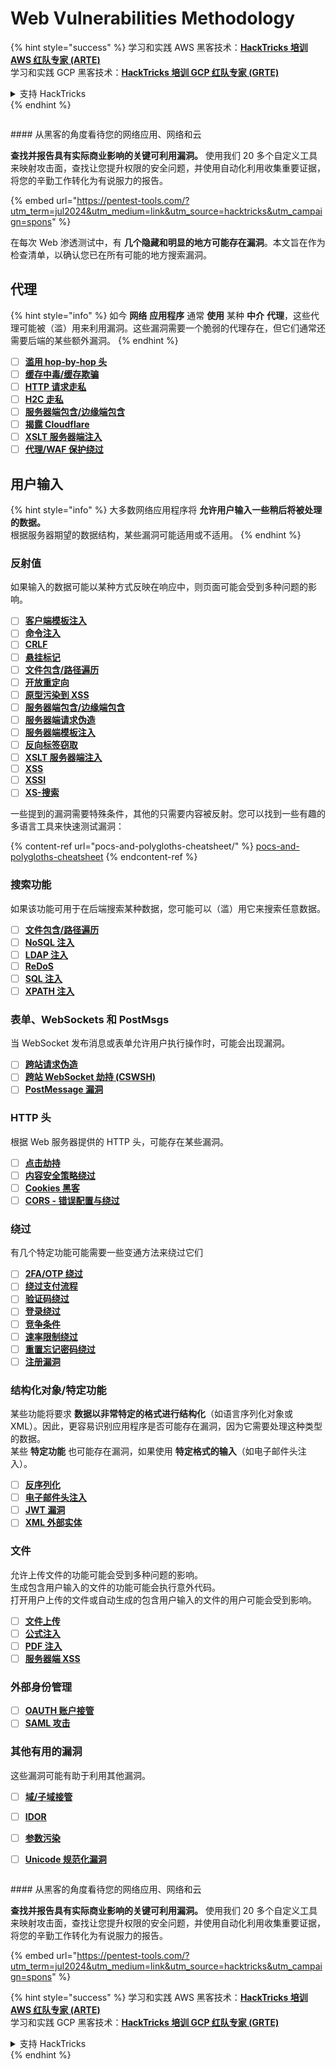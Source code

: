 # Web Vulnerabilities Methodology

{% hint style="success" %}
学习和实践 AWS 黑客技术：<img src="/.gitbook/assets/arte.png" alt="" data-size="line">[**HackTricks 培训 AWS 红队专家 (ARTE)**](https://training.hacktricks.xyz/courses/arte)<img src="/.gitbook/assets/arte.png" alt="" data-size="line">\
学习和实践 GCP 黑客技术：<img src="/.gitbook/assets/grte.png" alt="" data-size="line">[**HackTricks 培训 GCP 红队专家 (GRTE)**<img src="/.gitbook/assets/grte.png" alt="" data-size="line">](https://training.hacktricks.xyz/courses/grte)

<details>

<summary>支持 HackTricks</summary>

* 查看 [**订阅计划**](https://github.com/sponsors/carlospolop)!
* **加入** 💬 [**Discord 群组**](https://discord.gg/hRep4RUj7f) 或 [**Telegram 群组**](https://t.me/peass) 或 **在** **Twitter** 🐦 [**@hacktricks\_live**](https://twitter.com/hacktricks\_live)**上关注我们。**
* **通过向** [**HackTricks**](https://github.com/carlospolop/hacktricks) 和 [**HackTricks Cloud**](https://github.com/carlospolop/hacktricks-cloud) GitHub 仓库提交 PR 分享黑客技巧。

</details>
{% endhint %}

<figure><img src="/.gitbook/assets/pentest-tools.svg" alt=""><figcaption></figcaption></figure>

#### 从黑客的角度看待您的网络应用、网络和云

**查找并报告具有实际商业影响的关键可利用漏洞。** 使用我们 20 多个自定义工具来映射攻击面，查找让您提升权限的安全问题，并使用自动化利用收集重要证据，将您的辛勤工作转化为有说服力的报告。

{% embed url="https://pentest-tools.com/?utm_term=jul2024&utm_medium=link&utm_source=hacktricks&utm_campaign=spons" %}


在每次 Web 渗透测试中，有 **几个隐藏和明显的地方可能存在漏洞**。本文旨在作为检查清单，以确认您已在所有可能的地方搜索漏洞。

## 代理

{% hint style="info" %}
如今 **网络** **应用程序** 通常 **使用** 某种 **中介** **代理**，这些代理可能被（滥）用来利用漏洞。这些漏洞需要一个脆弱的代理存在，但它们通常还需要后端的某些额外漏洞。
{% endhint %}

* [ ] [**滥用 hop-by-hop 头**](abusing-hop-by-hop-headers.md)
* [ ] [**缓存中毒/缓存欺骗**](cache-deception/)
* [ ] [**HTTP 请求走私**](http-request-smuggling/)
* [ ] [**H2C 走私**](h2c-smuggling.md)
* [ ] [**服务器端包含/边缘端包含**](server-side-inclusion-edge-side-inclusion-injection.md)
* [ ] [**揭露 Cloudflare**](../network-services-pentesting/pentesting-web/uncovering-cloudflare.md)
* [ ] [**XSLT 服务器端注入**](xslt-server-side-injection-extensible-stylesheet-language-transformations.md)
* [ ] [**代理/WAF 保护绕过**](proxy-waf-protections-bypass.md)

## **用户输入**

{% hint style="info" %}
大多数网络应用程序将 **允许用户输入一些稍后将被处理的数据。**\
根据服务器期望的数据结构，某些漏洞可能适用或不适用。
{% endhint %}

### **反射值**

如果输入的数据可能以某种方式反映在响应中，则页面可能会受到多种问题的影响。

* [ ] [**客户端模板注入**](client-side-template-injection-csti.md)
* [ ] [**命令注入**](command-injection.md)
* [ ] [**CRLF**](crlf-0d-0a.md)
* [ ] [**悬挂标记**](dangling-markup-html-scriptless-injection/)
* [ ] [**文件包含/路径遍历**](file-inclusion/)
* [ ] [**开放重定向**](open-redirect.md)
* [ ] [**原型污染到 XSS**](deserialization/nodejs-proto-prototype-pollution/#client-side-prototype-pollution-to-xss)
* [ ] [**服务器端包含/边缘端包含**](server-side-inclusion-edge-side-inclusion-injection.md)
* [ ] [**服务器端请求伪造**](ssrf-server-side-request-forgery/)
* [ ] [**服务器端模板注入**](ssti-server-side-template-injection/)
* [ ] [**反向标签窃取**](reverse-tab-nabbing.md)
* [ ] [**XSLT 服务器端注入**](xslt-server-side-injection-extensible-stylesheet-language-transformations.md)
* [ ] [**XSS**](xss-cross-site-scripting/)
* [ ] [**XSSI**](xssi-cross-site-script-inclusion.md)
* [ ] [**XS-搜索**](xs-search/)

一些提到的漏洞需要特殊条件，其他的只需要内容被反射。您可以找到一些有趣的多语言工具来快速测试漏洞：

{% content-ref url="pocs-and-polygloths-cheatsheet/" %}
[pocs-and-polygloths-cheatsheet](pocs-and-polygloths-cheatsheet/)
{% endcontent-ref %}

### **搜索功能**

如果该功能可用于在后端搜索某种数据，您可能可以（滥）用它来搜索任意数据。

* [ ] [**文件包含/路径遍历**](file-inclusion/)
* [ ] [**NoSQL 注入**](nosql-injection.md)
* [ ] [**LDAP 注入**](ldap-injection.md)
* [ ] [**ReDoS**](regular-expression-denial-of-service-redos.md)
* [ ] [**SQL 注入**](sql-injection/)
* [ ] [**XPATH 注入**](xpath-injection.md)

### **表单、WebSockets 和 PostMsgs**

当 WebSocket 发布消息或表单允许用户执行操作时，可能会出现漏洞。

* [ ] [**跨站请求伪造**](csrf-cross-site-request-forgery.md)
* [ ] [**跨站 WebSocket 劫持 (CSWSH)**](websocket-attacks.md)
* [ ] [**PostMessage 漏洞**](postmessage-vulnerabilities/)

### **HTTP 头**

根据 Web 服务器提供的 HTTP 头，可能存在某些漏洞。

* [ ] [**点击劫持**](clickjacking.md)
* [ ] [**内容安全策略绕过**](content-security-policy-csp-bypass/)
* [ ] [**Cookies 黑客**](hacking-with-cookies/)
* [ ] [**CORS - 错误配置与绕过**](cors-bypass.md)

### **绕过**

有几个特定功能可能需要一些变通方法来绕过它们

* [ ] [**2FA/OTP 绕过**](2fa-bypass.md)
* [ ] [**绕过支付流程**](bypass-payment-process.md)
* [ ] [**验证码绕过**](captcha-bypass.md)
* [ ] [**登录绕过**](login-bypass/)
* [ ] [**竞争条件**](race-condition.md)
* [ ] [**速率限制绕过**](rate-limit-bypass.md)
* [ ] [**重置忘记密码绕过**](reset-password.md)
* [ ] [**注册漏洞**](registration-vulnerabilities.md)

### **结构化对象/特定功能**

某些功能将要求 **数据以非常特定的格式进行结构化**（如语言序列化对象或 XML）。因此，更容易识别应用程序是否可能存在漏洞，因为它需要处理这种类型的数据。\
某些 **特定功能** 也可能存在漏洞，如果使用 **特定格式的输入**（如电子邮件头注入）。

* [ ] [**反序列化**](deserialization/)
* [ ] [**电子邮件头注入**](email-injections.md)
* [ ] [**JWT 漏洞**](hacking-jwt-json-web-tokens.md)
* [ ] [**XML 外部实体**](xxe-xee-xml-external-entity.md)

### 文件

允许上传文件的功能可能会受到多种问题的影响。\
生成包含用户输入的文件的功能可能会执行意外代码。\
打开用户上传的文件或自动生成的包含用户输入的文件的用户可能会受到影响。

* [ ] [**文件上传**](file-upload/)
* [ ] [**公式注入**](formula-csv-doc-latex-ghostscript-injection.md)
* [ ] [**PDF 注入**](xss-cross-site-scripting/pdf-injection.md)
* [ ] [**服务器端 XSS**](xss-cross-site-scripting/server-side-xss-dynamic-pdf.md)

### **外部身份管理**

* [ ] [**OAUTH 账户接管**](oauth-to-account-takeover.md)
* [ ] [**SAML 攻击**](saml-attacks/)

### **其他有用的漏洞**

这些漏洞可能有助于利用其他漏洞。

* [ ] [**域/子域接管**](domain-subdomain-takeover.md)
* [ ] [**IDOR**](idor.md)
* [ ] [**参数污染**](parameter-pollution.md)
* [ ] [**Unicode 规范化漏洞**](unicode-injection/)


<figure><img src="/.gitbook/assets/pentest-tools.svg" alt=""><figcaption></figcaption></figure>

#### 从黑客的角度看待您的网络应用、网络和云

**查找并报告具有实际商业影响的关键可利用漏洞。** 使用我们 20 多个自定义工具来映射攻击面，查找让您提升权限的安全问题，并使用自动化利用收集重要证据，将您的辛勤工作转化为有说服力的报告。

{% embed url="https://pentest-tools.com/?utm_term=jul2024&utm_medium=link&utm_source=hacktricks&utm_campaign=spons" %}


{% hint style="success" %}
学习和实践 AWS 黑客技术：<img src="/.gitbook/assets/arte.png" alt="" data-size="line">[**HackTricks 培训 AWS 红队专家 (ARTE)**](https://training.hacktricks.xyz/courses/arte)<img src="/.gitbook/assets/arte.png" alt="" data-size="line">\
学习和实践 GCP 黑客技术：<img src="/.gitbook/assets/grte.png" alt="" data-size="line">[**HackTricks 培训 GCP 红队专家 (GRTE)**<img src="/.gitbook/assets/grte.png" alt="" data-size="line">](https://training.hacktricks.xyz/courses/grte)

<details>

<summary>支持 HackTricks</summary>

* 查看 [**订阅计划**](https://github.com/sponsors/carlospolop)!
* **加入** 💬 [**Discord 群组**](https://discord.gg/hRep4RUj7f) 或 [**Telegram 群组**](https://t.me/peass) 或 **在** **Twitter** 🐦 [**@hacktricks\_live**](https://twitter.com/hacktricks\_live)**上关注我们。**
* **通过向** [**HackTricks**](https://github.com/carlospolop/hacktricks) 和 [**HackTricks Cloud**](https://github.com/carlospolop/hacktricks-cloud) GitHub 仓库提交 PR 分享黑客技巧。

</details>
{% endhint %}
